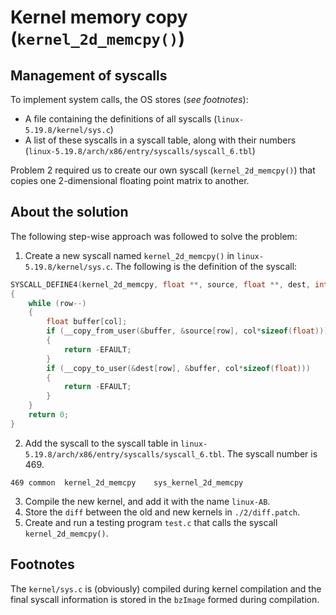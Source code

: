 # Kernel memory copy (`kernel_2d_memcpy()`)

## Management of syscalls

To implement system calls, the OS stores (*see footnotes*):

- A file containing the definitions of all syscalls (`linux-5.19.8/kernel/sys.c`)
- A list of these syscalls in a syscall table, along with their numbers (`linux-5.19.8/arch/x86/entry/syscalls/syscall_6.tbl`)

Problem 2 required us to create our own syscall (`kernel_2d_memcpy()`) that copies one 2-dimensional floating point matrix to another.

## About the solution

The following step-wise approach was followed to solve the problem:

1. Create a new syscall named `kernel_2d_memcpy()` in `linux-5.19.8/kernel/sys.c`. The following is the definition of the syscall:

```c
SYSCALL_DEFINE4(kernel_2d_memcpy, float **, source, float **, dest, int, row, int, col)
{
    while (row--)
    {
        float buffer[col];
        if (__copy_from_user(&buffer, &source[row], col*sizeof(float)))
        {
            return -EFAULT;
        }
        if (__copy_to_user(&dest[row], &buffer, col*sizeof(float)))
        {
            return -EFAULT;
        }
    }
    return 0;
}
```

2. Add the syscall to the syscall table in `linux-5.19.8/arch/x86/entry/syscalls/syscall_6.tbl`. The syscall number is 469.

```
469	common  kernel_2d_memcpy	sys_kernel_2d_memcpy
```

3. Compile the new kernel, and add it with the name `linux-AB`.
4. Store the `diff` between the old and new kernels in `./2/diff.patch`.
5. Create and run a testing program `test.c` that calls the syscall `kernel_2d_memcpy()`.

## Footnotes

The `kernel/sys.c` is (obviously) compiled during kernel compilation and the final syscall information is stored in the `bzImage` formed during compilation.
